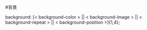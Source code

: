 #背景

background: [< background-color > || < background-image > || < background-repeat > || < background-position >]{1,4};
